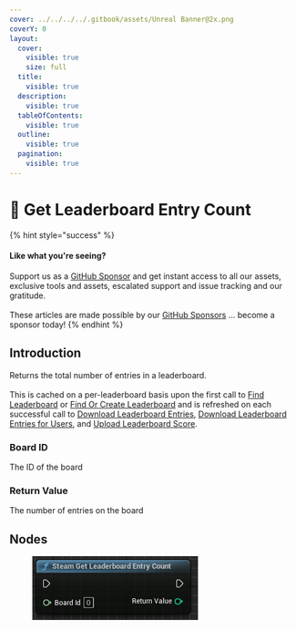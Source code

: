 ```yaml
---
cover: ../../../../.gitbook/assets/Unreal Banner@2x.png
coverY: 0
layout:
  cover:
    visible: true
    size: full
  title:
    visible: true
  description:
    visible: true
  tableOfContents:
    visible: true
  outline:
    visible: true
  pagination:
    visible: true
---
```


# 🔵 Get Leaderboard Entry Count

{% hint style="success" %}
#### Like what you're seeing?

Support us as a [GitHub Sponsor](../../../../become-a-sponsor/) and get instant access to all our assets, exclusive tools and assets, escalated support and issue tracking and our gratitude.\
\
These articles are made possible by our [GitHub Sponsors](../../../../become-a-sponsor/) ... become a sponsor today!
{% endhint %}

## Introduction

Returns the total number of entries in a leaderboard.\
\
This is cached on a per-leaderboard basis upon the first call to [Find Leaderboard](find-leaderboard.md) or [Find Or Create Leaderboard](find-or-create-leaderboard.md) and is refreshed on each successful call to [Download Leaderboard Entries](download-leaderboard-entries.md), [Download Leaderboard Entries for Users](download-leaderboard-entries-for-users.md), and [Upload Leaderboard Score](upload-leaderboard-score.md).

### Board ID

The ID of the board

### Return Value

The number of entries on the board

## Nodes

<figure><img src="../../../../.gitbook/assets/image (333).png" alt=""><figcaption></figcaption></figure>
